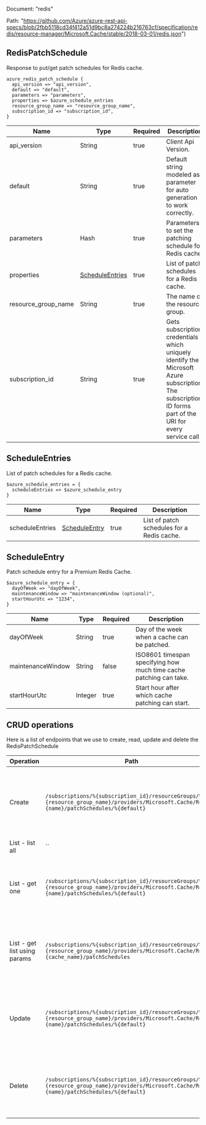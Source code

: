 Document: "redis"


Path: "https://github.com/Azure/azure-rest-api-specs/blob/2fbb5118cd34f412a51d9bc8a274224b216763cf/specification/redis/resource-manager/Microsoft.Cache/stable/2018-03-01/redis.json")

## RedisPatchSchedule

Response to put/get patch schedules for Redis cache.

```puppet
azure_redis_patch_schedule {
  api_version => "api_version",
  default => "default",
  parameters => "parameters",
  properties => $azure_schedule_entries
  resource_group_name => "resource_group_name",
  subscription_id => "subscription_id",
}
```

| Name        | Type           | Required       | Description       |
| ------------- | ------------- | ------------- | ------------- |
|api_version | String | true | Client Api Version. |
|default | String | true | Default string modeled as parameter for auto generation to work correctly. |
|parameters | Hash | true | Parameters to set the patching schedule for Redis cache. |
|properties | [ScheduleEntries](#scheduleentries) | true | List of patch schedules for a Redis cache. |
|resource_group_name | String | true | The name of the resource group. |
|subscription_id | String | true | Gets subscription credentials which uniquely identify the Microsoft Azure subscription. The subscription ID forms part of the URI for every service call. |
        
## ScheduleEntries

List of patch schedules for a Redis cache.

```puppet
$azure_schedule_entries = {
  scheduleEntries => $azure_schedule_entry
}
```

| Name        | Type           | Required       | Description       |
| ------------- | ------------- | ------------- | ------------- |
|scheduleEntries | [ScheduleEntry](#scheduleentry) | true | List of patch schedules for a Redis cache. |
        
## ScheduleEntry

Patch schedule entry for a Premium Redis Cache.

```puppet
$azure_schedule_entry = {
  dayOfWeek => "dayOfWeek",
  maintenanceWindow => "maintenanceWindow (optional)",
  startHourUtc => "1234",
}
```

| Name        | Type           | Required       | Description       |
| ------------- | ------------- | ------------- | ------------- |
|dayOfWeek | String | true | Day of the week when a cache can be patched. |
|maintenanceWindow | String | false | ISO8601 timespan specifying how much time cache patching can take.  |
|startHourUtc | Integer | true | Start hour after which cache patching can start. |



## CRUD operations

Here is a list of endpoints that we use to create, read, update and delete the RedisPatchSchedule

| Operation | Path | Verb | Description | OperationID |
| ------------- | ------------- | ------------- | ------------- | ------------- |
|Create|`/subscriptions/%{subscription_id}/resourceGroups/%{resource_group_name}/providers/Microsoft.Cache/Redis/%{name}/patchSchedules/%{default}`|Put|Create or replace the patching schedule for Redis cache (requires Premium SKU).|PatchSchedules_CreateOrUpdate|
|List - list all|``||||
|List - get one|`/subscriptions/%{subscription_id}/resourceGroups/%{resource_group_name}/providers/Microsoft.Cache/Redis/%{name}/patchSchedules/%{default}`|Get|Gets the patching schedule of a redis cache (requires Premium SKU).|PatchSchedules_Get|
|List - get list using params|`/subscriptions/%{subscription_id}/resourceGroups/%{resource_group_name}/providers/Microsoft.Cache/Redis/%{cache_name}/patchSchedules`|Get|Gets all patch schedules in the specified redis cache (there is only one).|PatchSchedules_ListByRedisResource|
|Update|`/subscriptions/%{subscription_id}/resourceGroups/%{resource_group_name}/providers/Microsoft.Cache/Redis/%{name}/patchSchedules/%{default}`|Put|Create or replace the patching schedule for Redis cache (requires Premium SKU).|PatchSchedules_CreateOrUpdate|
|Delete|`/subscriptions/%{subscription_id}/resourceGroups/%{resource_group_name}/providers/Microsoft.Cache/Redis/%{name}/patchSchedules/%{default}`|Delete|Deletes the patching schedule of a redis cache (requires Premium SKU).|PatchSchedules_Delete|
